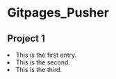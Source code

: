 # Gitpages_Pusher

## Project 1

<li> This is the first entry.</li>
<li> This is the second.</li>
<li>This is the third.</li>
